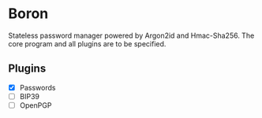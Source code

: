 # Boron
Stateless password manager powered by Argon2id and Hmac-Sha256. The core program and all plugins are to be specified.

## Plugins
- [x] Passwords
- [ ] BIP39
- [ ] OpenPGP
